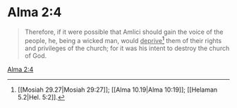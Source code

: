# Alma 2:4

> Therefore, if it were possible that Amlici should gain the voice of the people, he, being a wicked man, would <u>deprive</u>[^a] them of their rights and privileges of the church; for it was his intent to destroy the church of God.

[Alma 2:4](https://www.churchofjesuschrist.org/study/scriptures/bofm/alma/2?lang=eng&id=p4#p4)


[^a]: [[Mosiah 29.27|Mosiah 29:27]]; [[Alma 10.19|Alma 10:19]]; [[Helaman 5.2|Hel. 5:2]].  
